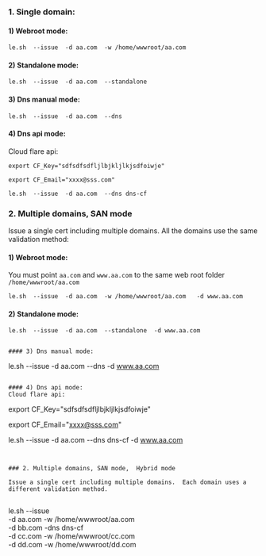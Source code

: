 ### 1. Single domain:

#### 1) Webroot mode:
```
le.sh  --issue  -d aa.com  -w /home/wwwroot/aa.com
```

#### 2) Standalone mode:
```
le.sh  --issue  -d aa.com  --standalone
```

#### 3) Dns manual mode:
```
le.sh  --issue  -d aa.com  --dns
```

#### 4) Dns api mode:
Cloud flare api:
```
export CF_Key="sdfsdfsdfljlbjkljlkjsdfoiwje"

export CF_Email="xxxx@sss.com"

le.sh  --issue  -d aa.com  --dns dns-cf
```


### 2. Multiple domains, SAN mode

Issue a single cert including multiple domains.  All the domains use the same validation method:

#### 1) Webroot mode:
You must point `aa.com` and `www.aa.com` to the same web root folder `/home/wwwroot/aa.com`
```
le.sh  --issue  -d aa.com  -w /home/wwwroot/aa.com   -d www.aa.com
```

#### 2) Standalone mode:
```
le.sh  --issue  -d aa.com  --standalone  -d www.aa.com 


#### 3) Dns manual mode:
```
le.sh  --issue  -d aa.com  --dns  -d www.aa.com
```

#### 4) Dns api mode:
Cloud flare api:
```
export CF_Key="sdfsdfsdfljlbjkljlkjsdfoiwje"

export CF_Email="xxxx@sss.com"

le.sh  --issue  -d aa.com  --dns dns-cf  -d www.aa.com
```


### 2. Multiple domains, SAN mode,  Hybrid mode

Issue a single cert including multiple domains.  Each domain uses a different validation method.


```
le.sh  --issue  \
-d aa.com  -w /home/wwwroot/aa.com \
-d bb.com  -dns dns-cf \
-d cc.com  -w /home/wwwroot/cc.com \
-d dd.com  -w /home/wwwroot/dd.com
```





